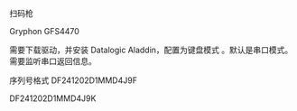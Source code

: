 扫码枪

Gryphon GFS4470

需要下载驱动，并安装 Datalogic  Aladdin，配置为键盘模式 。默认是串口模式。需要监听串口返回信息。

序列号格式
DF241202D1MMD4J9F

DF241202D1MMD4J9K


